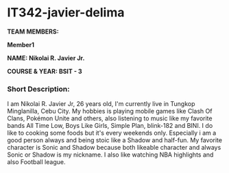 # IT342-javier-delima

**TEAM MEMBERS:**

**Member1**

**NAME: Nikolai R. Javier Jr.**

**COURSE & YEAR: BSIT - 3**

### Short Description:

I am Nikolai R. Javier Jr, 26 years old, I'm currently live in Tungkop Minglanilla, Cebu City. My hobbies is playing mobile games like Clash Of Clans, Pokémon Unite and others, also listening to music like my favorite bands All Time Low, Boys Like Girls, Simple Plan, blink-182 and BINI. I do like to cooking some foods but it's every weekends only. Especially i am a good person always and being stoic like a Shadow and half-fun. My favorite character is Sonic and Shadow because both likeable character and always Sonic or Shadow is my nickname. I also like watching NBA highlights and also Football league.